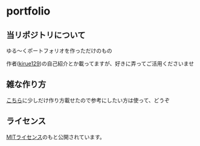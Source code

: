 # portfolio

## 当リポジトリについて
ゆる～くポートフォリオを作っただけのもの

作者([kirue129](https://github.com/kirue129))の自己紹介とか載ってますが、好きに弄ってご活用くださいませ

## 雑な作り方
[こちら](/home.md)に少しだけ作り方載せたので参考にしたい方は使って、どうぞ

## ライセンス
[MITライセンス](LICENSE.txt)のもと公開されています。
